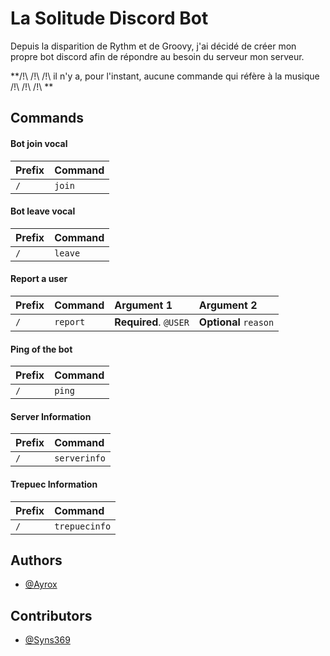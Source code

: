 # La Solitude Discord Bot

Depuis la disparition de Rythm et de Groovy, j'ai décidé de créer mon propre bot discord afin de répondre au besoin du serveur mon serveur. 

**/!\ /!\ /!\ il n'y a, pour l'instant, aucune commande qui réfère à la musique /!\ /!\ /!\ **


## Commands

#### Bot join vocal

| Prefix | Command |
| :-- | :------- |
| `/` | `join` | 

#### Bot leave vocal

| Prefix | Command |
| :-- | :------- |
| `/` | `leave` | 

#### Report a user

| Prefix | Command     | Argument 1      | Argument 2           |
| :-- | :------- | :-------------------- | :------------------- |
| `/` | `report` | **Required**. `@USER` | **Optional** `reason`|

#### Ping of the bot

| Prefix | Command     | 
| :-------- | :------- |
| `/` | `ping` |

#### Server Information

| Prefix | Command |
| :-- | :------- |
| `/` | `serverinfo` |

#### Trepuec Information

| Prefix | Command |
| :-- | :------- |
| `/` | `trepuecinfo` | 

## Authors

- [@Ayrox](https://github.com/Ayrox)

## Contributors

- [@Syns369](https://github.com/Syns369)
